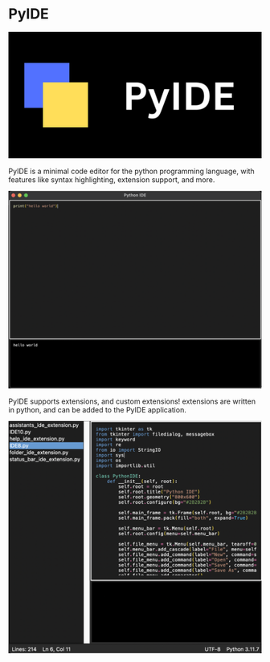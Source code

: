 # PyIDE

<img src="PyIDE.png">

PyIDE is a minimal code editor for the python programming language, with features like syntax highlighting, extension support, and more.

<img src="ide.png">

PyIDE supports extensions, and custom extensions!
extensions are written in python, and can be added to the PyIDE application.

<img src="ide-extension.png">
